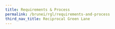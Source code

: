 ```yaml
---
title: Requirements & Process
permalink: /brunei/rgl/requirements-and-process
third_nav_title: Reciprocal Green Lane
---
```

